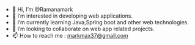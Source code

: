 - 👋 Hi, I’m @Ramanamark
- 👀 I’m interested in developing web applications.
- 🌱 I’m currently learning Java,Spring boot and other web technologies.
- 💞️ I’m looking to collaborate on web app related projects.
- 📫 How to reach me : markmax37@gmail.com

<!---
Ramanamark/Ramanamark is a ✨ special ✨ repository because its `README.md` (this file) appears on your GitHub profile.
You can click the Preview link to take a look at your changes.
--->
